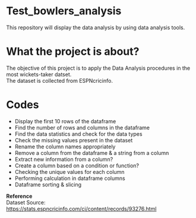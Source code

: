 # Test_bowlers_analysis
This repository will display the data analysis by using data analysis tools.
# What the project is about?
The objective of this project is to apply the Data Analysis procedures in the most wickets-taker datset. 
<br>The dataset is collected from ESPNcricinfo.
# Codes
- Display the first 10 rows of the dataframe
- Find the number of rows and columns in the dataframe
- Find the data statistics and check for the data types
- Check the missing values present in the dataset
- Rename the column names appropriately
- Remove a column from the dataframe & a string from a column
- Extract new information from a column?
- Create a column based on a condition or function? 
- Checking the unique values for each column
- Performing calculation in dataframe columns
- Dataframe sorting & slicing

__Reference__
<br> Dataset Source: https://stats.espncricinfo.com/ci/content/records/93276.html
